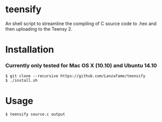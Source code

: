 # teensify
An shell script to streamline the compiling of C source code to .hex and then uploading to the Teensy 2.

# Installation
### Currently only tested for Mac OS X (10.10) and Ubuntu 14.10

    $ git clone --recursive https://github.com/Lanzafame/teensify
	$ ./install.sh

# Usage
   
    $ teensify source.c output

